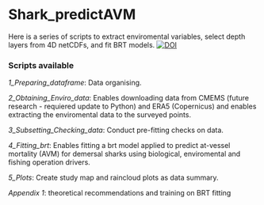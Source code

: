 # Shark_predictAVM
Here is a series of scripts to extract enviromental variables, select depth layers from 4D netCDFs, and fit BRT models.
[![DOI](https://zenodo.org/badge/804754904.svg)](https://zenodo.org/doi/10.5281/zenodo.11259543)

### Scripts available
*1_Preparing_dataframe*: Data organising.

*2_Obtaining_Enviro_data*: Enables downloading data from CMEMS (future research - requiered update to Python) and ERA5 (Copernicus) and enables extracting the enviromental data to the surveyed points.

*3_Subsetting_Checking_data*: Conduct pre-fitting checks on data.

*4_Fitting_brt*: Enables fitting a brt model applied to predict at-vessel mortality (AVM) for demersal sharks using biological, enviromental and fishing operation drivers.

*5_Plots*: Create study map and raincloud plots as data summary. 

*Appendix 1*: theoretical recommendations and training on BRT fitting

